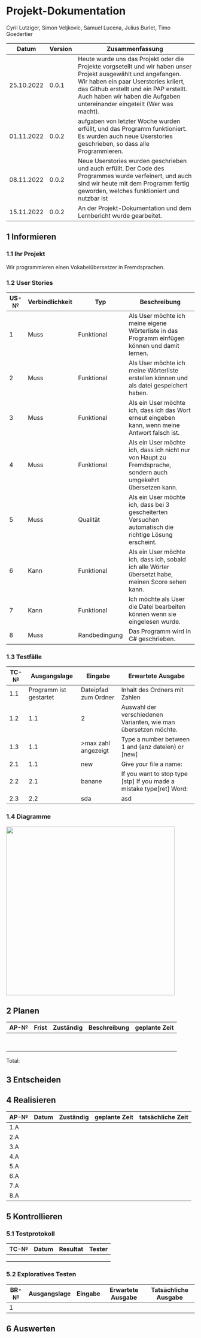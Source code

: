 
# Projekt-Dokumentation


Cyril Lutziger, Simon Veljkovic, Samuel Lucena, Julius Burlet, Timo Goedertier

| Datum | Version | Zusammenfassung                                              |
| ----- | ------- | ------------------------------------------------------------ |
| 25.10.2022| 0.0.1 | Heute wurde uns das Projekt oder die Projekte vorgsetellt und wir haben unser Projekt ausgewählt und angefangen. Wir haben ein paar Userstories kriiert, das Github erstellt und ein PAP erstellt. Auch haben  wir haben die Aufgaben untereinander eingeteilt (Wer was macht). |
| 01.11.2022| 0.0.2 | aufgaben von letzter Woche wurden erfüllt, und das Programm funktioniert. Es wurden auch neue Userstories geschrieben, so dass alle Programmieren.|
| 08.11.2022| 0.0.2 | Neue Userstories wurden geschrieben und auch erfüllt. Der Code des Programmes wurde verfeinert, und auch sind wir heute mit dem Programm fertig geworden, welches funktioniert und nutzbar ist|
| 15.11.2022| 0.0.2 | An der Projekt-Dokumentation und dem Lernbericht wurde gearbeitet.|

## 1 Informieren

### 1.1 Ihr Projekt

Wir programmieren einen Vokabelübersetzer in Fremdsprachen.

### 1.2 User Stories

| US-№ | Verbindlichkeit | Typ  | Beschreibung                       |
| ---- | --------------- | ---- | ---------------------------------- |
|1|Muss|Funktional|Als User möchte ich meine eigene Wörterliste in das Programm einfügen können und damit lernen.|
|2|Muss|Funktional|Als User möchte ich meine Wörterliste erstellen können und als datei gespeichert haben.|
|3|Muss|Funktional| Als ein User möchte ich, dass ich das Wort erneut eingeben kann, wenn meine Antwort falsch ist. |     
|4|Muss|Funktional| Als ein User möchte ich, dass ich nicht nur von Haupt zu Fremdsprache, sondern auch umgekehrt übersetzen kann.|
|5|Muss|Qualität|Als ein User möchte ich, dass bei 3 gescheiterten Versuchen automatisch die richtige Lösung erscheint. |   
|6|Kann|Funktional| Als ein User möchte ich, dass ich, sobald ich alle Wörter übersetzt habe, meinen Score sehen kann. |
|7|Kann|Funktional|Ich möchte als User die Datei bearbeiten können wenn sie eingelesen wurde.|
|8|Muss|Randbedingung|Das Programm wird in C# geschrieben.|

### 1.3 Testfälle

| TC-№ | Ausgangslage | Eingabe | Erwartete Ausgabe |
| ---- | ------------ | ------- | ----------------- |
|1.1|Programm ist gestartet|Dateipfad zum Ordner|Inhalt des Ordners mit Zahlen|
|1.2|1.1|2|Auswahl der verschiedenen Varianten, wie man übersetzen möchte.|
|1.3|1.1|>max zahl angezeigt|Type a number between 1 and (anz dateien) or [new]|
|2.1|1.1|new|Give your file a name: |
|2.2|2.1|banane|If you want to stop type [stp] If you made a mistake type[ret] Word: |
|2.3|2.2|sda|asd|


### 1.4 Diagramme
<img src="https://user-images.githubusercontent.com/110893288/199201748-bc23c79d-41f0-413a-9f05-a80301698ae5.png" width="450">




## 2 Planen

| AP-№ | Frist | Zuständig | Beschreibung | geplante Zeit |
| ---- | ----- | --------- | ------------ | ------------- |
|      |       |           |              |               |
|      |       |           |              |               |
|      |       |           |              |               |
|      |       |           |              |               |
|      |       |           |              |               |
|      |       |           |              |               |
|      |       |           |              |               |
|      |       |           |              |               |

Total: 


## 3 Entscheiden



## 4 Realisieren

| AP-№ | Datum | Zuständig | geplante Zeit | tatsächliche Zeit |
| ---- | ----- | --------- | ------------- | ----------------- |
| 1.A  |       |           |               |                   |
| 2.A  |       |           |               |                   |
| 3.A  |       |           |               |                   |
| 4.A  |       |           |               |                   |
| 5.A  |       |           |               |                   |
| 6.A  |       |           |               |                   |
| 7.A  |       |           |               |                   |
| 8.A  |       |           |               |                   |

## 5 Kontrollieren

### 5.1 Testprotokoll

|  TC-№ | Datum | Resultat | Tester |
| ----- | -------- | ------ | ------- |
|       |          |        |         |
|       |          |        |         |
|       |          |        |         |



### 5.2 Exploratives Testen

| BR-№ | Ausgangslage | Eingabe | Erwartete Ausgabe | Tatsächliche Ausgabe |
| ---- | ------------ | ------- | ----------------- | -------------------- |
| 1    |              |         |                   |                      |

## 6 Auswerten
